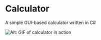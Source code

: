 # Calculator
A simple GUI-based calculator written in C#

![Alt: GIF of calculator in action](https://media.giphy.com/media/4Hrvf3FMy1WG49CydU/giphy.gif)